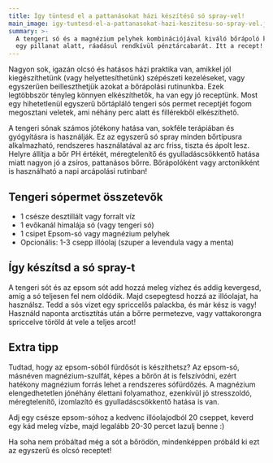 ```yaml
---
title: Így tüntesd el a pattanásokat házi készítésű só spray-vel!
main_image: igy-tuntesd-el-a-pattanasokat-hazi-keszitesu-so-spray-vel.jpg
summary: >-
  A tengeri só és a magnézium pelyhek kombinációjával kiváló bőrápoló készíthető
  egy pillanat alatt, ráadásul rendkívül pénztárcabarát. Itt a recept!
---
```


Nagyon sok, igazán olcsó és hatásos házi praktika van, amikkel jól
kiegészíthetünk (vagy helyettesíthetünk) szépészeti kezeléseket, vagy egyszerűen
beilleszthetjük azokat a bőrápolási rutinunkba. Ezek legtöbbször tényleg könnyen
elkészíthetők, ha van egy jó receptünk. Most egy hihetetlenül egyszerű
bőrtápláló tengeri sós permet receptjét fogom megosztani veletek, ami néhány
perc alatt és fillérekből elkészíthető.

A tengeri sónak számos jótékony hatása van, sokféle terápiában és gyógyításra is
használják. Ez az egyszerű só spray minden bőrtípusra alkalmazható, rendszeres
használatával az arc friss, tiszta és ápolt lesz. Helyre állítja a bőr PH
értékét, méregtelenítő és gyulladáscsökkentő hatása miatt nagyon jó a zsíros,
pattanásos bőrre. Bőrápolóként vagy arctonikként is használható a napi arcápolási
rutinban!

## Tengeri sópermet összetevők

*   1 csésze desztillált vagy forralt víz
*   1 evőkanál himalája só (vagy tengeri só)
*   1 csipet Epsom-só vagy magnézium pelyhek
*   Opcionális: 1-3 csepp illóolaj (szuper a levendula vagy a menta)

## Így készítsd a só spray-t

A tengeri sót és az epsom sót add hozzá meleg vízhez és addig kevergesd, amíg a
só teljesen fel nem oldódik. Majd csepegtesd hozzá az illóolajat, ha használsz.
Tedd a sós vizet egy spriccelős palackba, és már kész is vagy! Használd naponta
arctisztítás után a bőrre permetezve, vagy vattakorongra spriccelve töröld át
vele a teljes arcot!

## Extra tipp

Tudtad, hogy az epsom-sóból fürdősót is készíthetsz? Az epsom-só, másnéven
magnézium-szulfát, képes a bőrön át is felszívódni, ezért hatékony magnézium
forrás lehet a rendszeres sófürdőzés. A magnézium elengedhetetlen jónéhány
élettani folyamathoz, ezenkívül jó stresszoldó, méregtelenítő, izomlazító és
gyulladáscsökkentő hatása is van.

Adj egy csésze epsom-sóhoz a kedvenc illóolajodból 20 cseppet, keverd egy kád
meleg vízbe, majd legalább 20-30 percet lazulj benne :)

Ha soha nem próbáltad még a sót a bőrödön, mindenképpen próbáld ki ezt az
egyszerű és olcsó receptet!


